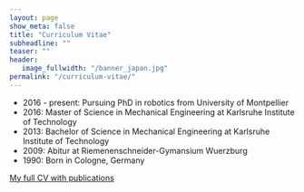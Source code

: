 ```yaml
---
layout: page
show_meta: false
title: "Curriculum Vitae"
subheadline: ""
teaser: ""
header:
   image_fullwidth: "/banner_japan.jpg"
permalink: "/curriculum-vitae/"
---
```

* 2016 - present: Pursuing PhD in robotics from University of Montpellier
* 2016: Master of Science in Mechanical Engineering at Karlsruhe Institute of Technology
* 2013: Bachelor of Science in Mechanical Engineering at Karlsruhe Institute of Technology
* 2009: Abitur at Riemenenschneider-Gymansium Wuerzburg
* 1990: Born in Cologne, Germany

<a class="radius button small" href="{{ site.url }}/download/KaiPfeifferResume.pdf">My full CV with publications</a>
